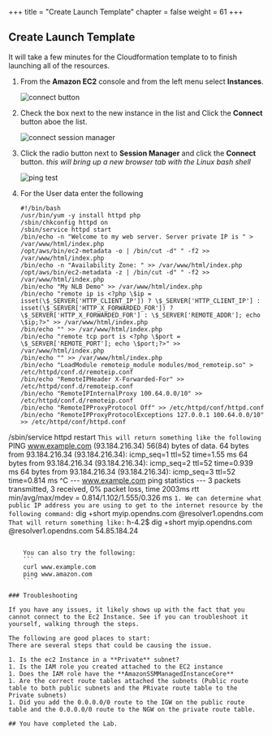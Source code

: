 +++
title = "Create Launch Template"
chapter = false
weight = 61
+++

## Create Launch Template

It will take a few minutes for the Cloudformation template to to finish launching all of the resources.

1. From the **Amazon EC2** console and from the left menu select **Instances**.

   ![connect button](/images/testec2-list.png)

1. Check the box next to the new instance in the list and Click the **Connect** button aboe the list.

   ![connect session manager](/images/testec2-connect.png)

1. Click the radio button next to **Session Manager** and click the **Connect** button. _this will bring up a new browser tab with the Linux bash shell_

   ![ping test](/images/testec2-ping.png)

1. For the User data enter the following
   ```
   #!/bin/bash
   /usr/bin/yum -y install httpd php
   /sbin/chkconfig httpd on
   /sbin/service httpd start
   /bin/echo -n "Welcome to my web server. Server private IP is " > /var/www/html/index.php
   /opt/aws/bin/ec2-metadata -o | /bin/cut -d" " -f2 >> /var/www/html/index.php
   /bin/echo -n "Availability Zone: " >> /var/www/html/index.php
   /opt/aws/bin/ec2-metadata -z | /bin/cut -d" " -f2 >> /var/www/html/index.php
   /bin/echo "My NLB Demo" >> /var/www/html/index.php
   /bin/echo "remote ip is <?php \$ip = isset(\$_SERVER['HTTP_CLIENT_IP']) ? \$_SERVER['HTTP_CLIENT_IP'] : isset(\$_SERVER['HTTP_X_FORWARDED_FOR']) ? \$_SERVER['HTTP_X_FORWARDED_FOR'] : \$_SERVER['REMOTE_ADDR']; echo \$ip;?>" >> /var/www/html/index.php
   /bin/echo "" >> /var/www/html/index.php
   /bin/echo "remote tcp port is <?php \$port = \$_SERVER['REMOTE_PORT']; echo \$port;?>" >> /var/www/html/index.php
   /bin/echo "" >> /var/www/html/index.php
   /bin/echo "LoadModule remoteip_module modules/mod_remoteip.so" > /etc/httpd/conf.d/remoteip.conf
   /bin/echo "RemoteIPHeader X-Forwarded-For" >> /etc/httpd/conf.d/remoteip.conf
   /bin/echo "RemoteIPInternalProxy 100.64.0.0/10" >> /etc/httpd/conf.d/remoteip.conf
   /bin/echo "RemoteIPProxyProtocol Off" >> /etc/httpd/conf/httpd.conf
   /bin/echo "RemoteIPProxyProtocolExceptions 127.0.0.1 100.64.0.0/10" >> /etc/httpd/conf/httpd.conf

/sbin/service httpd restart
`This will return something like the following`
PING www.example.com (93.184.216.34) 56(84) bytes of data.
64 bytes from 93.184.216.34 (93.184.216.34): icmp_seq=1 ttl=52 time=1.55 ms
64 bytes from 93.184.216.34 (93.184.216.34): icmp_seq=2 ttl=52 time=0.939 ms
64 bytes from 93.184.216.34 (93.184.216.34): icmp_seq=3 ttl=52 time=0.814 ms
^C
--- www.example.com ping statistics ---
3 packets transmitted, 3 received, 0% packet loss, time 2003ms
rtt min/avg/max/mdev = 0.814/1.102/1.555/0.326 ms
`1. We can determine what public IP address you are using to get to the internet resource by the following command:`
dig +short myip.opendns.com @resolver1.opendns.com
`That will return something like:`
h-4.2\$ dig +short myip.opendns.com @resolver1.opendns.com
54.85.184.24
```

    You can also try the following:
    ```
    curl www.example.com
    ping www.amazon.com
    ```

### Troubleshooting

If you have any issues, it likely shows up with the fact that you cannot connect to the Ec2 Instance. See if you can troubleshoot it yourself, walking through the steps.

The following are good places to start:
There are several steps that could be causing the issue.

1. Is the ec2 Instance in a **Private** subnet?
1. Is the IAM role you created attached to the EC2 instance
1. Does the IAM role have the **AmazonSSMManagedInstanceCore**
1. Are the correct route tables attached the subnets (Public route table to both public subnets and the PRivate route table to the Private subnets)
1. Did you add the 0.0.0.0/0 route to the IGW on the public route table and the 0.0.0.0/0 route to the NGW on the private route table.

## You have completed the Lab.
